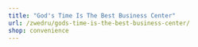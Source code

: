 ```yaml
---
title: "God's Time Is The Best Business Center"
url: /zwedru/gods-time-is-the-best-business-center/
shop: convenience
---
```

